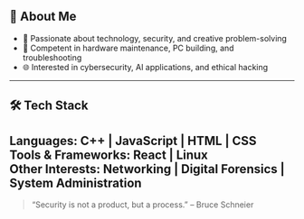 ## 🧠 About Me
- 🧩 Passionate about technology, security, and creative problem-solving  
- 🧰 Competent in hardware maintenance, PC building, and troubleshooting  
- 🌐 Interested in cybersecurity, AI applications, and ethical hacking  
---
## 🛠️ Tech Stack
**Languages:** C++ | JavaScript | HTML | CSS  
**Tools & Frameworks:** React | Linux  
**Other Interests:** Networking | Digital Forensics | System Administration  
---
> “Security is not a product, but a process.” – Bruce Schneier
